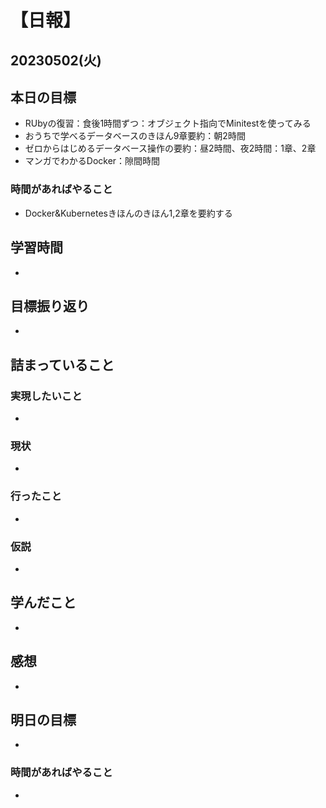 # 【日報】
## 20230502(火)
## 本日の目標
- RUbyの復習：食後1時間ずつ：オブジェクト指向でMinitestを使ってみる
- おうちで学べるデータベースのきほん9章要約：朝2時間
- ゼロからはじめるデータベース操作の要約：昼2時間、夜2時間：1章、2章
- マンガでわかるDocker：隙間時間

### 時間があればやること
- Docker&Kubernetesきほんのきほん1,2章を要約する
## 学習時間
- 

## 目標振り返り
- 

## 詰まっていること
### 実現したいこと 
- 
### 現状
- 
### 行ったこと 
- 
### 仮説
- 

## 学んだこと
- 

## 感想
- 

## 明日の目標
- 

### 時間があればやること
- 
